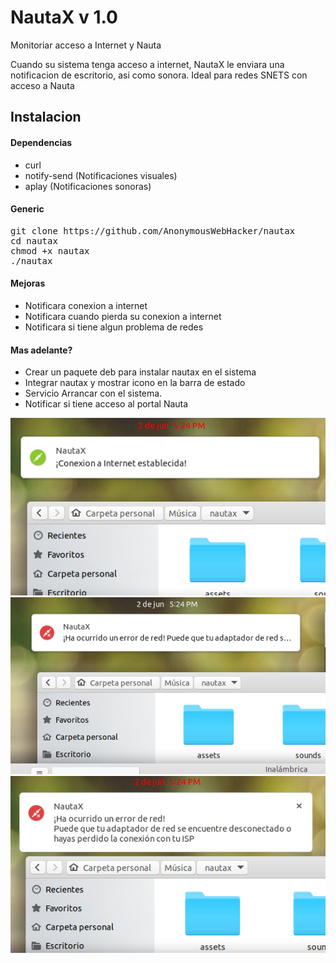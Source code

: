 # NautaX v 1.0

Monitoriar acceso a Internet y Nauta

Cuando su sistema tenga acceso a internet, NautaX le enviara una notificacion de escritorio, asi como sonora.
Ideal para redes SNETS con acceso a Nauta

## Instalacion
#### Dependencias
* curl
* notify-send (Notificaciones visuales)
* aplay  (Notificaciones sonoras)
#### Generic
<pre>
git clone https://github.com/AnonymousWebHacker/nautax
cd nautax
chmod +x nautax
./nautax
</pre>

#### Mejoras
* Notificara conexion a internet
* Notificara cuando pierda su conexion a internet
* Notificara si tiene algun problema de redes

#### Mas adelante?
* Crear un paquete deb para instalar nautax en el sistema
* Integrar nautax y mostrar icono en la barra de estado
* Servicio Arrancar con el sistema.
* Notificar si tiene acceso al portal Nauta


![](screenshot/screenshot-online.png)
![](screenshot/screenshot-error.png)
![](screenshot/screenshot-error-extended.png)
